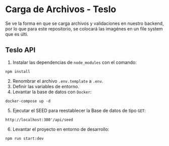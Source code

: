 # Carga de Archivos - Teslo

Se ve la forma en que se carga archivos y validaciones en nuestro backend, por lo que para este repositorio, se colocará las imagénes en un file system que es últi. 

## Teslo API
1. Instalar las dependencias de `node_modules` con el comando:
```
npm install
```
2. Renombrar el archivo `.env.template` a `.env`.
3. Definir las variables de entorno.
4. Levantar la base de datos con `Docker`:
```
docker-compose up -d
``` 
5. Ejecutar el SEED para reestablecer la Base de datos de tipo `GET`: 
```
http://localhost:300'/api/seed
```
6. Levantar el proyecto en entorno de desarrollo: 
```
npm run start:dev
``` 